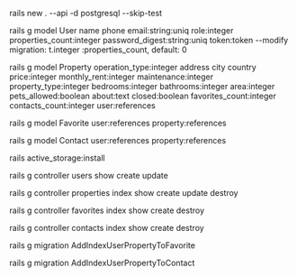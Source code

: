 rails new . --api -d postgresql --skip-test

rails g model User name phone email:string:uniq role:integer properties_count:integer password_digest:string:uniq token:token
--modify migration: t.integer :properties_count, default: 0

rails g model Property operation_type:integer address city country price:integer monthly_rent:integer maintenance:integer property_type:integer bedrooms:integer bathrooms:integer area:integer pets_allowed:boolean about:text closed:boolean favorites_count:integer contacts_count:integer user:references

rails g model Favorite user:references property:references

rails g model Contact user:references property:references

rails active_storage:install

rails g controller users show create update

rails g controller properties index show create update destroy

rails g controller favorites index show create destroy

rails g controller contacts index show create destroy

rails g migration AddIndexUserPropertyToFavorite

rails g migration AddIndexUserPropertyToContact
